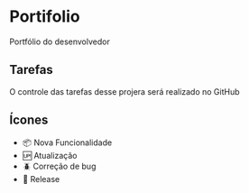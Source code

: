 # Portifolio

Portfólio do desenvolvedor 


## Tarefas

O controle das tarefas desse projera será realizado no GitHub

## Ícones

- :package: Nova Funcionalidade
- :up: Atualização
- :beetle: Correção de bug
- :checkered_flag: Release